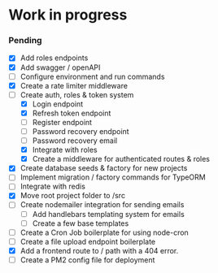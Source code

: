 # Work in progress

### Pending

- [x] Add roles endpoints
- [x] Add swagger / openAPI
- [ ] Configure environment and run commands
- [x] Create a rate limiter middleware
- [ ] Create auth, roles & token system
    - [x] Login endpoint
    - [x] Refresh token endpoint
    - [ ] Register endpoint
    - [ ] Password recovery endpoint
    - [ ] Password recovery email
    - [x] Integrate with roles
    - [x] Create a middleware for authenticated routes & roles
- [x] Create database seeds & factory for new projects
- [ ] Implement migration / factory commands for TypeORM
- [ ] Integrate with redis
- [x] Move root project folder to /src
- [ ] Create nodemailer integration for sending emails
    - [ ] Add handlebars templating system for emails
    - [ ] Create a few base templates
- [ ] Create a Cron Job boilerplate  for using node-cron
- [ ] Create a file upload endpoint boilerplate
- [x] Add a frontend route to / path with a 404 error.
- [ ] Create a PM2 config file for deployment